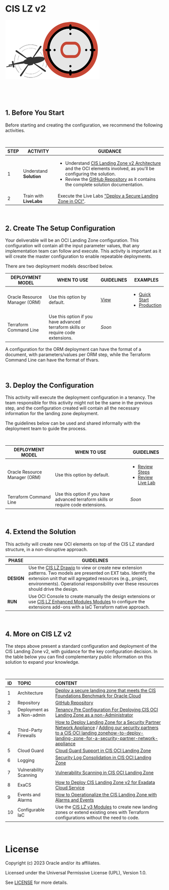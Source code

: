 # CIS LZ v2

<img src="../../images/landing_zone_300.png">

&nbsp; 

&nbsp; 

## 1. Before You Start
Before starting and creating the configuration, we recommend the following activities.

&nbsp; 

| STEP  |  ACTIVITY | GUIDANCE | 
|---|---|---|
| 1 | Understand **Solution** | <ul><li>Understand [CIS Landing Zone v2 Architecture](https://docs.oracle.com/en/solutions/cis-oci-benchmark/index.html) and the OCI elements involved, as you'll be configuring the solution.</li><li>Review the [GitHub Repository](https://github.com/oracle-quickstart/oci-cis-landingzone-quickstart) as it contains the complete solution documentation.</li></ul> |
| 2 | Train with **LiveLabs** |  Execute the Live Labs ["Deploy a Secure Landing Zone in OCI"](https://apexapps.oracle.com/pls/apex/r/dbpm/livelabs/view-workshop?wid=3662).



&nbsp; 

## 2. Create The Setup Configuration

Your deliverable will be an OCI Landing Zone configuration. This configuration will contain all the input parameter values, that any implementation team can follow and execute. This activity is important as it will create the master configuration to enable repeatable deployments.

There are two deployment models described below.
&nbsp; 


| DEPLOYMENT MODEL  | WHEN TO USE | GUIDELINES  |  EXAMPLES | 
|---|---|---|---|
| Oracle Resource Manager (ORM) | Use this option by default. |[View](/landing-zones/standard_landing_zones/cis_lz_v2/orm/orm_configuration_guide.pdf)  | <ul><li>[Quick Start](/landing-zones/standard_landing_zones/cis_lz_v2/orm/samples/oci_cislz_configuration_example-quickstart_scenario.pdf)</li><li>[Production](/landing-zones/standard_landing_zones/cis_lz_v2/orm/samples/oci_cislz_configuration_example-production_scenario.pdf)</li></ul> |
| Terraform Command Line | Use this option if you have advanced terraform skills or require code extensions. |*Soon* | |

A configuration for the ORM deployment can have the format of a document, with parameters/values per ORM step, while the Terraform Command Line can have the format of tfvars.

&nbsp; 

## 3. Deploy the Configuration

 This activity will execute the deployment configuration in a tenancy. The team responsible for this activity might not be the same in the previous step, and the configuration created will contain all the necessary information for the landing zone deployment. 

The guidelines below can be used and shared informally with the deployment team to guide the process.

&nbsp; 

| DEPLOYMENT MODEL  | WHEN TO USE | GUIDELINES  |  
|---|---|---|
| Oracle Resource Manager (ORM) | Use this option by default. | <ul><li>[Review Steps](/landing-zones/standard_landing_zones/cis_lz_v2/orm/orm_deployment_guide.pdf)</li><li>[Review Live Lab](https://apexapps.oracle.com/pls/apex/r/dbpm/livelabs/view-workshop?wid=3662)</li></ul>| 
| Terraform Command Line | Use this option if you have advanced terraform skills or require code extensions. | *Soon*

&nbsp; 

## 4. Extend the Solution

This activity will create new OCI elements on top of the CIS LZ standard structure, in a non-disruptive approach.


| PHASE  | GUIDELINES   
|---|---|
| **DESIGN** | Use the [CIS LZ Drawio](/landing-zones/standard_landing_zones/cis_lz_v2/cis_landing_zone.drawio) to view or create new extension patterns. Two models are presented on EXT tabs.  Identify the extension unit that will agregated resources (e.g., project, environments). Operational responsibility over these resources should drive the design.  | 
| **RUN** | Use OCI Console to create manually the design extensions or use [CIS LZ Enhanced Modules Modules](https://www.ateam-oracle.com/post/cis-landing-zone-enhanced-modules) to configure the extensions add-ons with a IaC Terraform native approach. | 

&nbsp; 

## 4. More on CIS LZ v2

The steps above present a standard configuration and deployment of the CIS Landing Zone v2, with guidance for the key configuration decision. In the table below you can find complementary public information on this solution to expand your knowledge.

&nbsp; 

ID                  | TOPIC   		| CONTENT	|  	
:---		                    |:------		      	|:---		   | 
1   |Architecture    | [Deploy a secure landing zone that meets the CIS Foundations Benchmark for Oracle Cloud](https://docs.oracle.com/en/solutions/cis-oci-benchmark/index.html#GUID-89CA48AA-73E1-4992-A43F-CA5FA5CE21CD) |
2         	| Repository		      	| [GitHub Repository](https://github.com/oracle-quickstart/oci-cis-landingzone-quickstart) |
3        | Deployment as a Non-admin  | 	[Tenancy Pre Configuration For Deploying CIS OCI Landing Zone as a non-Administrator](https://www.ateam-oracle.com/post/tenancy-pre-configuration-for-deploying-cis-oci-landing-zone-as-a-non-administrator) |
4              | Third-Party Firewalls  | [How to Deploy Landing Zone for a Security Partner Network Appliance](https://www.ateam-oracle.com/post/) / [Adding our security partners to a CIS OCI landing zonehow-to-deploy-landing-zone-for-a-security-partner-network-appliance](https://blogs.oracle.com/cloudmarketplace/post/adding-our-security-partners-to-a-cis-oci-landing-zone) |
5              | Cloud Guard | [Cloud Guard Support in CIS OCI Landing Zone](https://www.ateam-oracle.com/post/cloud-guard-support-in-cis-oci-landing-zone) |
6             | Logging | [Security Log Consolidation in CIS OCI Landing Zone](https://www.ateam-oracle.com/post/security-log-consolidation-in-cis-oci-landing-zone) |
7            | Vulnerability Scanning | [Vulnerability Scanning in CIS OCI Landing Zone](https://www.ateam-oracle.com/post/vulnerability-scanning-in-cis-oci-landing-zone) |
8           | ExaCS | [How to Deploy CIS Landing Zone v2 for Exadata Cloud Service](https://www.ateam-oracle.com/post/how-to-deploy-oci-secure-landing-zone-for-exadata-cloud-service) |
9             | Events and Alarms | [How to Operationalize the CIS Landing Zone with Alarms and Events](https://www.ateam-oracle.com/post/operational-monitoring-and-alerting-in-the-cis-landing-zone) |
10             | Configurable IaC | Use the [CIS LZ v3 Modules](https://www.ateam-oracle.com/post/cis-landing-zone-enhanced-modules) to create new landing zones or extend existing ones with Terraform configurations without the need to code. |


&nbsp; 

# License

Copyright (c) 2023 Oracle and/or its affiliates.

Licensed under the Universal Permissive License (UPL), Version 1.0.

See [LICENSE](https://github.com/oracle-devrel/technology-engineering/blob/main/LICENSE) for more details.
